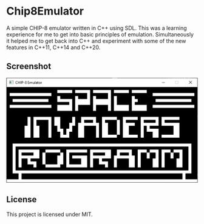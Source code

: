 # Chip8Emulator

A simple CHIP-8 emulator written in C++ using SDL. This was a learning experience for me to get into basic principles of emulation. Simultaneously it helped me to get back into C++ and experiment with some of the new features in C++11, C++14 and C++20.

## Screenshot

![Chip8-Emulator screenhot](Chip8EmulatorScreenshot.PNG)

## License

This project is licensed under MIT.
